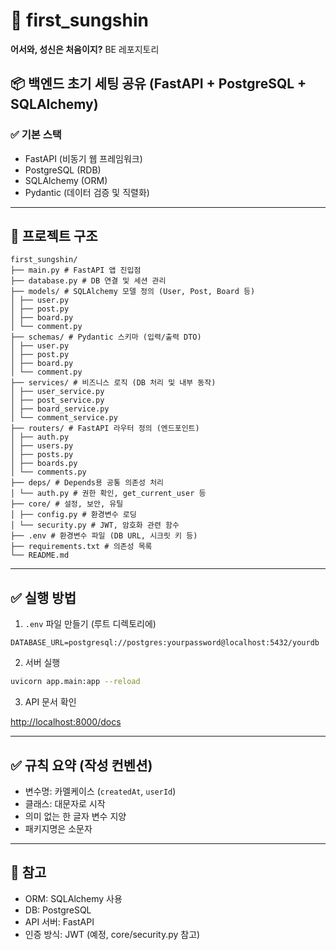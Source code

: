 # 🔮 first_sungshin
**어서와, 성신은 처음이지?** BE 레포지토리


## 📦 백엔드 초기 세팅 공유 (FastAPI + PostgreSQL + SQLAlchemy)


### ✅ 기본 스택
- FastAPI (비동기 웹 프레임워크)
- PostgreSQL (RDB)
- SQLAlchemy (ORM)
- Pydantic (데이터 검증 및 직렬화)


---

## 📁 프로젝트 구조

```
first_sungshin/
├── main.py # FastAPI 앱 진입점
├── database.py # DB 연결 및 세션 관리
├── models/ # SQLAlchemy 모델 정의 (User, Post, Board 등)
│ ├── user.py
│ ├── post.py
│ ├── board.py
│ └── comment.py
├── schemas/ # Pydantic 스키마 (입력/출력 DTO)
│ ├── user.py
│ ├── post.py
│ ├── board.py
│ └── comment.py
├── services/ # 비즈니스 로직 (DB 처리 및 내부 동작)
│ ├── user_service.py
│ ├── post_service.py
│ ├── board_service.py
│ └── comment_service.py
├── routers/ # FastAPI 라우터 정의 (엔드포인트)
│ ├── auth.py
│ ├── users.py
│ ├── posts.py
│ ├── boards.py
│ └── comments.py
├── deps/ # Depends용 공통 의존성 처리
│ └── auth.py # 권한 확인, get_current_user 등
├── core/ # 설정, 보안, 유틸
│ ├── config.py # 환경변수 로딩
│ └── security.py # JWT, 암호화 관련 함수
├── .env # 환경변수 파일 (DB URL, 시크릿 키 등)
├── requirements.txt # 의존성 목록
└── README.md
```


---

## ✅ 실행 방법

1. `.env` 파일 만들기 (루트 디렉토리에)

```env
DATABASE_URL=postgresql://postgres:yourpassword@localhost:5432/yourdb
```

2. 서버 실행

```bash
uvicorn app.main:app --reload
```

3. API 문서 확인

[http://localhost:8000/docs](http://localhost:8000/docs)

---

## ✅ 규칙 요약 (작성 컨벤션)

- 변수명: 카멜케이스 (`createdAt`, `userId`)
- 클래스: 대문자로 시작
- 의미 없는 한 글자 변수 지양
- 패키지명은 소문자

---

## 📌 참고

- ORM: SQLAlchemy 사용
- DB: PostgreSQL
- API 서버: FastAPI
- 인증 방식: JWT (예정, core/security.py 참고)
